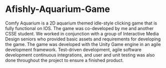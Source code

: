 # Afishly-Aquarium-Game
Comfy Aquarium is a 2D aquarium themed idle-style clicking game that is fully functional on IOS. The game was co-developed by me and another CSSE student. We worked in conjunction with a group of Interactive Media Design seniors who provided basic assets and requirements for developing the game. The game was developed with the Unity Game engine in an agile development framework. Test-driven development, agile software development continuous integrations, and user and unit testing was also done throughout the project to ensure a finished product.

